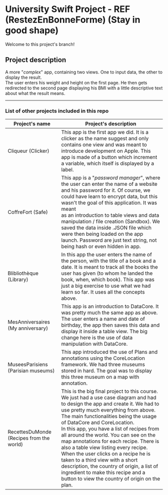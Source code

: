 # University Swift Project - REF (RestezEnBonneForme) (Stay in good shape)

Welcome to this project's branch! 


## Project description

A more "*complex*" app, containing two views. One to input data, the other to display the result. <br>The user enters his weight and height on the first page. He then gets redirected to the second page displaying his BMI with a little descriptive text about what the result means.  

---

### List of other projects included in this repo
| Project's name                                	| Project's description                                                                                                                                                                                                                                                                                                                                                                                                                                                                                                                                                                                                                    	|
|-----------------------------------------------	|------------------------------------------------------------------------------------------------------------------------------------------------------------------------------------------------------------------------------------------------------------------------------------------------------------------------------------------------------------------------------------------------------------------------------------------------------------------------------------------------------------------------------------------------------------------------------------------------------------------------------------------	|
| Cliqueur (Clicker)                            	| This app is the first app we did. It is a clicker as the name suggest and only contains one view and was meant to introduce development on Apple. This app is made of a button which increment a variable, which itself is displayed by a label.                                                                                                                                                                                                                                                                                                                                                                                         	|
| CoffreFort (Safe)                             	| This app is a "*password manager*", where the user can enter the name of a website and his password for it. Of course, we could have learn to encrypt data, but this wasn't the goal of this application. It was meant <br>	as an introduction to table views and data manipulation / file creation (Sandbox). We saved the data inside .JSON file which were then being loaded on the app launch. Password are just text string, not being hash or even hidden in app.                                                                                                                                                                   	|
| Blibliothèque (Library)                       	| In this app the user enters the name of the person, with the title of a book and a date. It is meant to track all the books the user has given (to whom he landed the book, when, which book). This app was just a big exercise to use what we had learn so far. It uses all the concepts above.                                                                                                                                                                                                                                                                                                                                         	|
| MesAnniversaires (My anniversary)             	| This app is an introduction to DataCore. It was pretty much the same app as above. The user enters a name and date of birthday, the app then saves this data and display it inside a table view. The big change here is the use of data manipulation with DataCore.                                                                                                                                                                                                                                                                                                                                                                      	|
| MuseesParisiens (Parisian museums)            	| This app introduced the use of Plans and annotations using the CoreLocation framework. We had three museums stored in hard. The goal was to display this three museum on a map with annotation.                                                                                                                                                                                                                                                                                                                                                                                                                                          	|
| RecettesDuMonde (Recipes from the world)      	| This is the big final project to this course. We just had a use case diagram and had to design the app and create it. We had to use pretty much everything from above. The main functionalities being the usage of DataCore and CoreLocation. <br>In this app, you have a list of recipes from all around the world. You can see on the map annotations for each recipe. There is also a table view listing every recipe. When the user clicks on a recipe he is taken to a third view with a short description, the country of origin, a list of ingredient to make this recipe and a button to view the country of origin on the plan. 	|